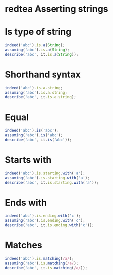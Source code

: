 redtea Asserting strings
===

# Is type of string

```javascript
indeed('abc').is.a(String);
assuming('abc').is.a(String);
describe('abc', it.is.a(String));
```

# Shorthand syntax

```javascript
indeed('abc').is.a.string;
assuming('abc').is.a.string;
describe('abc', it.is.a.string);
```

# Equal

```javascript
indeed('abc').is('abc');
assuming('abc').is('abc');
describe('abc', it.is('abc'));
```

# Starts with

```javascript
indeed('abc').is.starting.with('a');
assuming('abc').is.starting.with('a');
describe('abc', it.is.starting.with('a'));
```

# Ends with

```javascript
indeed('abc').is.ending.with('c');
assuming('abc').is.ending.with('c');
describe('abc', it.is.ending.with('c'));
```

# Matches

```javascript
indeed('abc').is.matching(/a/);
assuming('abc').is.matching(/a/);
describe('abc', it.is.matching(/a/));
```
